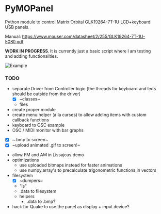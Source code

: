 # PyMOPanel
Python module to control Matrix Orbital GLK19264-7T-1U LCD+keyboard USB panels.

Manual: https://www.mouser.com/datasheet/2/255/GLK19264-7T-1U-5080.pdf

**WORK IN PROGRESS**. It is currently just a basic script where I am testing and adding functionalities.

![Example](doc/output_lcd.gif "example")

### TODO
 - separate Driver from Controller logic (the threads for keyboard and leds should be outside from the driver)
   - [x] ~classes~
   - files
 - create proper module
 - create menu helper (a la curses) to allow adding items with custom callback functions
 - keyboard to OSC example
 - OSC / MIDI monitor with bar graphs
 - [x] ~.bmp to screen~
 - [x] ~upload animated .gif to screen!~
 - allow FM and AM in Lissajous demo
 - optimizations
   - use uploaded bitmaps instead for faster animations
   - use numpy.array's to precalculate trigonometric functions in vectors  
 - filesystem
   - [x] ~dumpers~
   - "ls"
   - .data to filesystem
   - helpers
     - .data to .bmp?
 - hack for Quake to use the panel as display + input device?     
